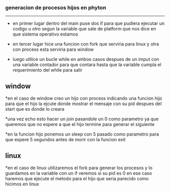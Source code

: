 ### generacion de procesos hijos en phyton
---

* en primer lugar dentro del main puse dos if para que pudiera ejecutar un codigo u otro segun la variable que sale de platform que nos dice en que sistema
operativo estamos

* en tercer lugar hice una funcion con fork que serviria para linux y otra con process esta serviria para window

* luego utilice un bucle while  en ambos casos despues de un imput con una variable contador para que contara hasta que la variable cumpla el requerimiento 
del while para salir

## window

*en el caso de window creo un hijo con process indicando una funcion hijo para que el hijo la ejcute donde mostrar el mensaje con su pid despues del start que 
es donde lo creara

*una vez echo esto hacer un join pasandole un 0 como parametro ya que queremos que no espere a que el hijo termine para generar el siguiente

*en la funcion hijo ponemos un sleep con 5 pasado como parametro para que espere 5 segundos antes de morir con la funcion exit

## linux

*en el caso de linux utilizaremos el fork para generar los procesos y lo guardamos en la variable con un if veremos si su pid es 0 en ese caso haremos que ejecute
el metodo para el hijo que seria parecido como hicimos en linux
